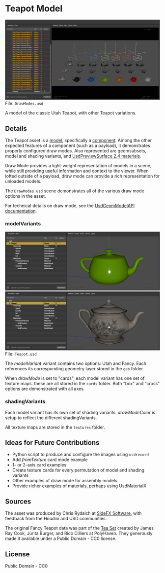 # Teapot Model

![Teapot Models with different Draw Modes](screenshots/DrawModes.png)
File: `DrawModes.usd`

A model of the classic Utah Teapot, with other Teapot variations.

## Details

The Teapot asset is a [model](https://openusd.org/release/glossary.html#usdglossary-model), specifically a [component](https://openusd.org/release/glossary.html#usdglossary-component). Among the other expected features of a component (such as a payload), it demonstrates properly configured draw modes. Also represented are geomsubsets, model and shading variants, and [UsdPreviewSurface 2.4 materials](https://graphics.pixar.com/usd/release/spec_usdpreviewsurface.html).

Draw Mode provides a light-weight representation of models in a scene, while still providing useful information and context to the viewer. When lofted outside of a payload, draw mode can provide a rich representation for unloaded models.

The `DrawModes.usd` scene demonstrates all of the various draw mode options in the asset.

For technical details on draw mode, see the [UsdGeomModelAPI documentation](https://openusd.org/dev/api/class_usd_geom_model_a_p_i.html#details).

### modelVariants

![UtahTeapot](screenshots/UtahTeapot.png) ![FancyTeapot](screenshots/FancyTeapot.png)
File: `Teapot.usd`

The _modelVariant_ variant contains two options: Utah and Fancy. Each references its corresponding geometry layer stored in the `geo` folder.

When _drawMode_ is set to "cards", each model variant has one set of texture maps. these are all stored in the `cards` folder. Both "box" and "cross" options are demonstrated with all axes.

### shadingVariants

Each model variant has its own set of shading variants. _drawModeColor_ is setup to reflect the different shadingVariants.

All texture maps are stored in the `textures` folder.

## Ideas for Future Contributions

* Python script to produce and configure the images using `usdrecord`
* Add _fromTexture_ card mode example
* 1- or 2-axis card examples
* Create texture cards for every permutation of model and shading variants
* Other examples of draw mode for assembly models
* Provide richer examples of materials, perhaps using UsdMaterialX

## Sources

The asset was produced by Chris Rydalch at [SideFX Software](https://www.sidefx.com/), with feedback from the Houdini and USD communities.

The original Fancy Teapot data was part of the [Tea Set](https://polyhaven.com/a/tea_set_01) created by James Ray Cook, Jurita Burger, and Rico Cilliers at PolyHaven. They generously made it available under a Public Domain - CC0 license.

## License

Public Domain - CC0
